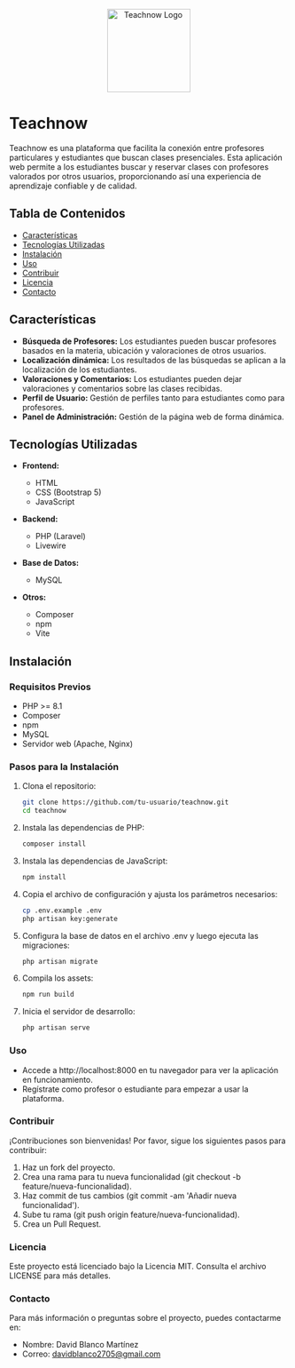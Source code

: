 <p align="center"><a href="https://teachnow.es" target="_blank"><img src="https://teachnow.es/storage/logos/logo.png" width="150" alt="Teachnow Logo"></a></p>

# Teachnow

Teachnow es una plataforma que facilita la conexión entre profesores particulares y estudiantes que buscan clases presenciales. Esta aplicación web permite a los estudiantes buscar y reservar clases con profesores valorados por otros usuarios, proporcionando así una experiencia de aprendizaje confiable y de calidad.

## Tabla de Contenidos

- [Características](#características)
- [Tecnologías Utilizadas](#tecnologías-utilizadas)
- [Instalación](#instalación)
- [Uso](#uso)
- [Contribuir](#contribuir)
- [Licencia](#licencia)
- [Contacto](#contacto)

## Características

- **Búsqueda de Profesores:** Los estudiantes pueden buscar profesores basados en la materia, ubicación y valoraciones de otros usuarios.
- **Localización dinámica:** Los resultados de las búsquedas se aplican a la localización de los estudiantes.
- **Valoraciones y Comentarios:** Los estudiantes pueden dejar valoraciones y comentarios sobre las clases recibidas.
- **Perfil de Usuario:** Gestión de perfiles tanto para estudiantes como para profesores.
- **Panel de Administración:** Gestión de la página web de forma dinámica.

## Tecnologías Utilizadas

- **Frontend:**
  - HTML
  - CSS (Bootstrap 5)
  - JavaScript

- **Backend:**
  - PHP (Laravel)
  - Livewire

- **Base de Datos:**
  - MySQL

- **Otros:**
  - Composer
  - npm
  - Vite

## Instalación

### Requisitos Previos

- PHP >= 8.1
- Composer
- npm
- MySQL
- Servidor web (Apache, Nginx)

### Pasos para la Instalación

1. Clona el repositorio:

   ```bash
   git clone https://github.com/tu-usuario/teachnow.git
   cd teachnow

2. Instala las dependencias de PHP:

   ```bash
   composer install

3. Instala las dependencias de JavaScript:

    ```bash
   npm install

4. Copia el archivo de configuración y ajusta los parámetros necesarios:

   ```bash
   cp .env.example .env
   php artisan key:generate

5. Configura la base de datos en el archivo .env y luego ejecuta las migraciones:

   ```bash
   php artisan migrate

6. Compila los assets:

   ```bash
   npm run build

7. Inicia el servidor de desarrollo:

   ```bash
   php artisan serve

### Uso

- Accede a http://localhost:8000 en tu navegador para ver la aplicación en funcionamiento.
- Regístrate como profesor o estudiante para empezar a usar la plataforma.

### Contribuir

¡Contribuciones son bienvenidas! Por favor, sigue los siguientes pasos para contribuir:

1. Haz un fork del proyecto.
2. Crea una rama para tu nueva funcionalidad (git checkout -b feature/nueva-funcionalidad).
3. Haz commit de tus cambios (git commit -am 'Añadir nueva funcionalidad').
4. Sube tu rama (git push origin feature/nueva-funcionalidad).
5. Crea un Pull Request.


### Licencia

Este proyecto está licenciado bajo la Licencia MIT. Consulta el archivo LICENSE para más detalles.

### Contacto

Para más información o preguntas sobre el proyecto, puedes contactarme en:

- Nombre: David Blanco Martínez
- Correo: davidblanco2705@gmail.com
